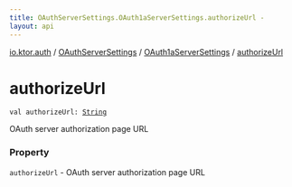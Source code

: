 ```yaml
---
title: OAuthServerSettings.OAuth1aServerSettings.authorizeUrl - 
layout: api
---
```


<div class='api-docs-breadcrumbs'><a href="../../index.html">io.ktor.auth</a> / <a href="../index.html">OAuthServerSettings</a> / <a href="index.html">OAuth1aServerSettings</a> / <a href="./authorize-url.html">authorizeUrl</a></div>

# authorizeUrl

<div class="signature"><code><span class="keyword">val </span><span class="identifier">authorizeUrl</span><span class="symbol">: </span><a href="https://kotlinlang.org/api/latest/jvm/stdlib/kotlin/-string/index.html"><span class="identifier">String</span></a></code></div>

OAuth server authorization page URL

### Property

<code>authorizeUrl</code> - OAuth server authorization page URL